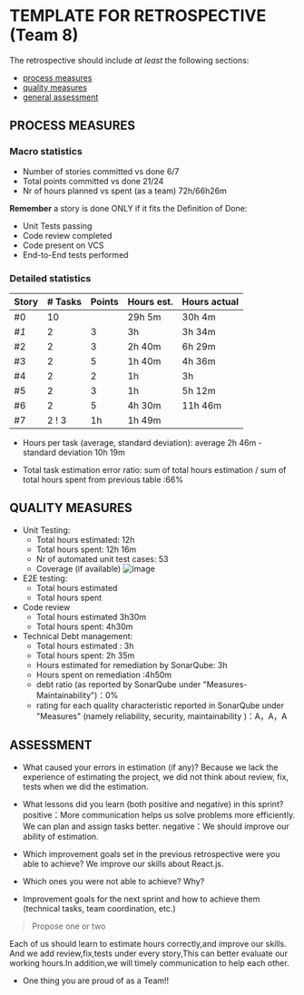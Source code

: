 TEMPLATE FOR RETROSPECTIVE (Team 8)
=====================================

The retrospective should include _at least_ the following
sections:

- [process measures](#process-measures)
- [quality measures](#quality-measures)
- [general assessment](#assessment)

## PROCESS MEASURES 

### Macro statistics

- Number of stories committed vs done  6/7
- Total points committed vs done 21/24
- Nr of hours planned vs spent (as a team) 72h/66h26m

**Remember**  a story is done ONLY if it fits the Definition of Done:
 
- Unit Tests passing
- Code review completed
- Code present on VCS
- End-to-End tests performed 

### Detailed statistics

| Story  | # Tasks | Points | Hours est. | Hours actual |
|--------|---------|--------|------------|--------------|
| #0     |   10    |        |   29h 5m   |  30h 4m      |
| _#1_   |    2    |   3    |    3h      |    3h 34m    |
| #2     |    2    |   3    |   2h 40m   |    6h 29m    |
| #3     |    2    |   5    |   1h 40m   |    4h 36m    |
| #4     |    2    |   2    |     1h     |     3h       |
| #5     |    2    |   3    |     1h     |   5h 12m     |
| #6     |    2    |   5    |  4h 30m    |   11h 46m    |
| #7     |    2    !   3    |    1h      |  1h 49m      |



- Hours per task (average, standard deviation): average 2h 46m - standard deviation 10h 19m

- Total task estimation error ratio: sum of total hours estimation / sum of total hours spent from previous table :66%

  
## QUALITY MEASURES 

- Unit Testing:
  - Total hours estimated: 12h
  - Total hours spent: 12h 16m
  - Nr of automated unit test cases: 53
  - Coverage (if available)
  ![image](https://github.com/S274294/PULSeBS-Team8/blob/master/Retrospectives/coverageS1.png)
- E2E testing:
  - Total hours estimated
  - Total hours spent
- Code review 
  - Total hours estimated 3h30m
  - Total hours spent: 4h30m
- Technical Debt management:
  - Total hours estimated : 3h
  - Total hours spent: 2h 35m 
  - Hours estimated for remediation by SonarQube: 3h
  - Hours spent on remediation :4h50m
  - debt ratio (as reported by SonarQube under "Measures-Maintainability")：0%
  - rating for each quality characteristic reported in SonarQube under "Measures" (namely reliability, security, maintainability )：A，A，A
  


## ASSESSMENT

- What caused your errors in estimation (if any)?
Because we lack the experience of estimating the project, we did not think about review, fix, tests when we did the estimation.

- What lessons did you learn (both positive and negative) in this sprint?
positive：More communication helps us solve problems more efficiently.
We can plan and assign tasks better.
negative：We should improve our ability of estimation.

- Which improvement goals set in the previous retrospective were you able to achieve? 
  We improve our skills about React.js.
- Which ones you were not able to achieve? Why?

- Improvement goals for the next sprint and how to achieve them (technical tasks, team coordination, etc.)

> Propose one or two

Each of us should learn to estimate hours correctly,and improve our skills.
And we add review,fix,tests under every story,This can better evaluate our working hours.In addition,we will timely communication to help each other.

- One thing you are proud of as a Team!!
